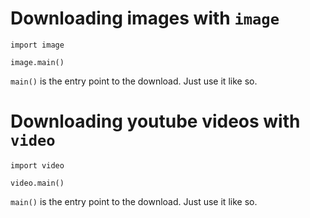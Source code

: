 # Downloading images with `image`
```
import image

image.main()
```
`main()` is the entry point to the download. Just use it like so.

# Downloading youtube videos with `video`
```
import video

video.main()
```
`main()` is the entry point to the download. Just use it like so.

